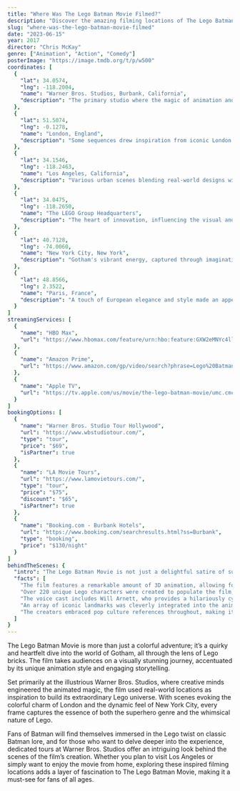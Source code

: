 ```yaml
---
title: "Where Was The Lego Batman Movie Filmed?"
description: "Discover the amazing filming locations of The Lego Batman Movie, where vibrant Lego worlds come to life in stunning and recognizable settings."
slug: "where-was-the-lego-batman-movie-filmed"
date: "2023-06-15"
year: 2017
director: "Chris McKay"
genre: ["Animation", "Action", "Comedy"]
posterImage: "https://image.tmdb.org/t/p/w500"
coordinates: [
  { 
    "lat": 34.0574, 
    "lng": -118.2004, 
    "name": "Warner Bros. Studios, Burbank, California", 
    "description": "The primary studio where the magic of animation and voice acting came together to create Batman's Lego universe."
  },
  { 
    "lat": 51.5074, 
    "lng": -0.1278, 
    "name": "London, England", 
    "description": "Some sequences drew inspiration from iconic London landmarks, adding a cosmopolitan flair to Gotham City."
  },
  { 
    "lat": 34.1546, 
    "lng": -118.2463, 
    "name": "Los Angeles, California", 
    "description": "Various urban scenes blending real-world designs with the whimsical Lego aesthetic."
  },
  { 
    "lat": 34.0475, 
    "lng": -118.2650, 
    "name": "The LEGO Group Headquarters", 
    "description": "The heart of innovation, influencing the visual and thematic style of the film."
  },
  { 
    "lat": 40.7128, 
    "lng": -74.0060, 
    "name": "New York City, New York", 
    "description": "Gotham's vibrant energy, captured through imaginative visual storytelling that transcends reality."
  },
  { 
    "lat": 48.8566, 
    "lng": 2.3522, 
    "name": "Paris, France", 
    "description": "A touch of European elegance and style made an appearance in the film’s colorful sequences."
  }
]
streamingServices: [
  {
    "name": "HBO Max",
    "url": "https://www.hbomax.com/feature/urn:hbo:feature:GXW2eMNYc4llV9QEAAEPe"
  },
  {
    "name": "Amazon Prime",
    "url": "https://www.amazon.com/gp/video/search?phrase=Lego%20Batman%20Movie"
  },
  {
    "name": "Apple TV",
    "url": "https://tv.apple.com/us/movie/the-lego-batman-movie/umc.cmc.57nc6vxxr2b057lqgbph32g53"
  }
]
bookingOptions: [
  {
    "name": "Warner Bros. Studio Tour Hollywood",
    "url": "https://www.wbstudiotour.com/",
    "type": "tour",
    "price": "$69",
    "isPartner": true
  },
  {
    "name": "LA Movie Tours",
    "url": "https://www.lamovietours.com/",
    "type": "tour",
    "price": "$75",
    "discount": "$65",
    "isPartner": true
  },
  {
    "name": "Booking.com - Burbank Hotels",
    "url": "https://www.booking.com/searchresults.html?ss=Burbank",
    "type": "booking",
    "price": "$130/night"
  }
]
behindTheScenes: {
  "intro": "The Lego Batman Movie is not just a delightful satire of superhero conventions; it’s a vibrant homage to the enduring legacy of the Dark Knight. Filmed primarily at Warner Bros. Studios, the film capitalizes on immense creative freedom facilitated by advanced animation technology, breathing life into Lego bricks and characters.",
  "facts": [
    "The film features a remarkable amount of 3D animation, allowing for intricate details in the Lego world.",
    "Over 220 unique Lego characters were created to populate the film, showcasing extensive creativity and design work.",
    "The voice cast includes Will Arnett, who provides a hilariously cynical take on Batman, alongside a star-studded ensemble.",
    "An array of iconic landmarks was cleverly integrated into the animated environment to enhance the film's humor and appeal.",
    "The creators embraced pop culture references throughout, making it a multifaceted experience for both children and adults alike."
  ]
}
---
```


<LegoBatmanMovieGuide />

The Lego Batman Movie is more than just a colorful adventure; it’s a quirky and heartfelt dive into the world of Gotham, all through the lens of Lego bricks. The film takes audiences on a visually stunning journey, accentuated by its unique animation style and engaging storytelling.

Set primarily at the illustrious Warner Bros. Studios, where creative minds engineered the animated magic, the film used real-world locations as inspiration to build its extraordinary Lego universe. With scenes evoking the colorful charm of London and the dynamic feel of New York City, every frame captures the essence of both the superhero genre and the whimsical nature of Lego.

Fans of Batman will find themselves immersed in the Lego twist on classic Batman lore, and for those who want to delve deeper into the experience, dedicated tours at Warner Bros. Studios offer an intriguing look behind the scenes of the film’s creation. Whether you plan to visit Los Angeles or simply want to enjoy the movie from home, exploring these inspired filming locations adds a layer of fascination to The Lego Batman Movie, making it a must-see for fans of all ages.